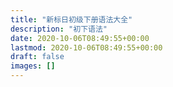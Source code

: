 ```yaml
---
title: "新标日初级下册语法大全"
description: "初下语法"
date: 2020-10-06T08:49:55+00:00
lastmod: 2020-10-06T08:49:55+00:00
draft: false
images: []
---
```

